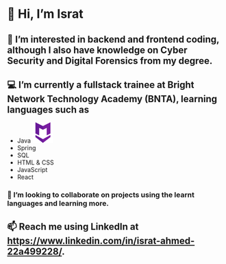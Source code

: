# 👋 Hi, I’m Israt
## 👀 I’m interested in **backend** and **frontend coding**, although I also have knowledge on **Cyber Security and Digital Forensics** from my degree.  
## 💻 I’m currently a **fullstack trainee** at **Bright Network Technology Academy (BNTA)**, learning languages such as 
- Java ![alt text](https://github.com/adam-p/markdown-here/raw/master/src/common/images/icon48.png "Logo Title Text 1")
- Spring
- SQL
- HTML & CSS
- JavaScript
- React
### 🤝 I’m looking to collaborate on projects using the learnt languages and learning more. 
## 📫 Reach me using LinkedIn at https://www.linkedin.com/in/israt-ahmed-22a499228/. 

<!---
IsratAhmed/IsratAhmed is a ✨ special ✨ repository because its `README.md` (this file) appears on your GitHub profile.
You can click the Preview link to take a look at your changes.
--->
